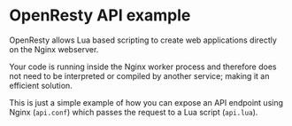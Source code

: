 # OpenResty API example

OpenResty allows Lua based scripting to create web applications directly on the Nginx webserver.

Your code is running inside the Nginx worker process and therefore does not need to be interpreted or compiled by another service; making it an efficient solution.

This is just a simple example of how you can expose an API endpoint using Nginx (`api.conf`) which passes the request to a Lua script (`api.lua`). 